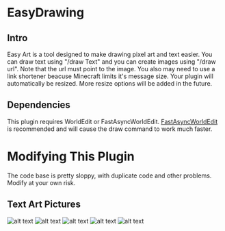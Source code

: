 # EasyDrawing

## Intro
Easy Art is a tool designed to make drawing pixel art and text easier. You can draw text using "/draw Text" and you can create images using "/draw url". Note that the url must point to the image. You also may need to use a link shortener beacuse Minecraft limits it's message size. Your plugin will automatically be resized. More resize options will be added in the future.

## Dependencies

This plugin requires WorldEdit or FastAsyncWorldEdit. [FastAsyncWorldEdit](https://github.com/boy0001/FastAsyncWorldedit) is recommended and will cause the draw command to work much faster.

# Modifying This Plugin

The code base is pretty sloppy, with duplicate code and other problems. Modify at your own risk.

## Text Art Pictures
![alt text](https://github.com/Exeton/TextArt/blob/master/TextArt.png)
![alt text](https://github.com/Exeton/TextArt/blob/master/MonaLisa.png)
![alt text](https://github.com/Exeton/TextArt/blob/master/French.png)
![alt text](https://github.com/Exeton/TextArt/blob/master/Trev.png)
![alt text](https://github.com/Exeton/TextArt/blob/master/PingSpoofing%20Art.png)


